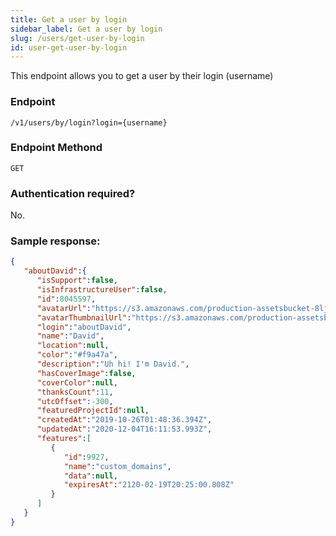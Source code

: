 ```yaml
---
title: Get a user by login
sidebar_label: Get a user by login
slug: /users/get-user-by-login
id: user-get-user-by-login
---
```

This endpoint allows you to get a user by their login (username)

### Endpoint

```
/v1/users/by/login?login={username}
```

### Endpoint Methond
`GET`

### Authentication required?
No.

### Sample response:
```json
{
   "aboutDavid":{
      "isSupport":false,
      "isInfrastructureUser":false,
      "id":8045597,
      "avatarUrl":"https://s3.amazonaws.com/production-assetsbucket-8ljvyr1xczmb/user-avatar/2914b08d-6d67-4702-96b8-155c2bf67b69-large.jpg",
      "avatarThumbnailUrl":"https://s3.amazonaws.com/production-assetsbucket-8ljvyr1xczmb/user-avatar/2914b08d-6d67-4702-96b8-155c2bf67b69-small.jpg",
      "login":"aboutDavid",
      "name":"David",
      "location":null,
      "color":"#f9a47a",
      "description":"Uh hi! I'm David.",
      "hasCoverImage":false,
      "coverColor":null,
      "thanksCount":11,
      "utcOffset":-300,
      "featuredProjectId":null,
      "createdAt":"2019-10-26T01:48:36.394Z",
      "updatedAt":"2020-12-04T16:11:53.993Z",
      "features":[
         {
            "id":9927,
            "name":"custom_domains",
            "data":null,
            "expiresAt":"2120-02-19T20:25:00.808Z"
         }
      ]
   }
}
```